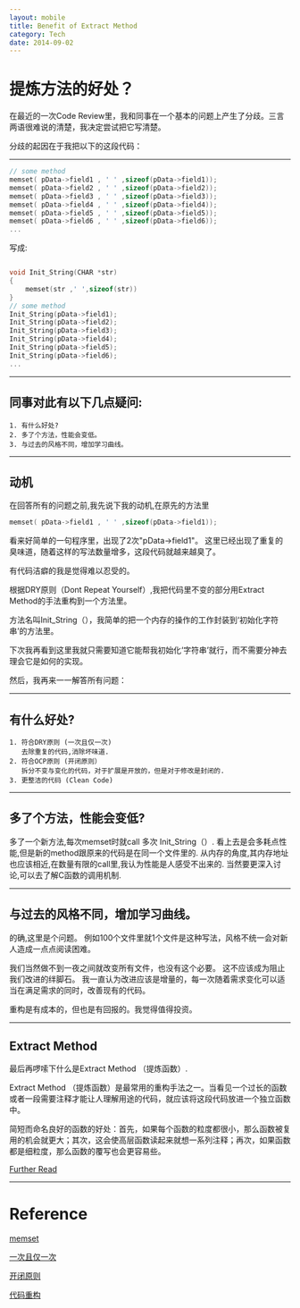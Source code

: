 ```yaml
---
layout: mobile
title: Benefit of Extract Method
category: Tech
date: 2014-09-02
---
```


提炼方法的好处？
=====================

  在最近的一次Code Review里，我和同事在一个基本的问题上产生了分歧。三言两语很难说的清楚，我决定尝试把它写清楚。

  分歧的起因在于我把以下的这段代码：
- - -
```c++
// some method
memset( pData->field1 , ' ' ,sizeof(pData->field1));
memset( pData->field2 , ' ' ,sizeof(pData->field2));
memset( pData->field3 , ' ' ,sizeof(pData->field3));
memset( pData->field4 , ' ' ,sizeof(pData->field4));
memset( pData->field5 , ' ' ,sizeof(pData->field5));
memset( pData->field6 , ' ' ,sizeof(pData->field6));
...
```

  写成:

```c++

void Init_String(CHAR *str)
{
	memset(str ,' ',sizeof(str))
}
// some method
Init_String(pData->field1);
Init_String(pData->field2);
Init_String(pData->field3);
Init_String(pData->field4);
Init_String(pData->field5);
Init_String(pData->field6);
...
```
	
- - -	
##	同事对此有以下几点疑问:
	1. 有什么好处?
	2. 多了个方法，性能会变低。
	3. 与过去的风格不同，增加学习曲线。

- - -
## 动机
在回答所有的问题之前,我先说下我的动机,在原先的方法里
  
```c++
memset( pData->field1 , ' ' ,sizeof(pData->field1));
```
看来好简单的一句程序里，出现了2次"pData->field1"。
这里已经出现了重复的臭味道，随着这样的写法数量增多，这段代码就越来越臭了。
  
有代码洁癖的我是觉得难以忍受的。
  
根据DRY原则（Dont Repeat Yourself）,我把代码里不变的部分用Extract Method的手法重构到一个方法里。

方法名叫Init_String（），我简单的把一个内存的操作的工作封装到‘初始化字符串’的方法里。

下次我再看到这里我就只需要知道它能帮我初始化‘字符串’就行，而不需要分神去理会它是如何的实现。

然后，我再来一一解答所有问题：
- - -
## 有什么好处?
	1. 符合DRY原则 (一次且仅一次)
	   去除重复的代码,消除坏味道.
	2. 符合OCP原则 (开闭原则）
	   拆分不变与变化的代码，对于扩展是开放的，但是对于修改是封闭的.
	3. 更整洁的代码 (Clean Code)

- - -
## 多了个方法，性能会变低?
多了一个新方法,每次memset时就call 多次 Init_String（）.
看上去是会多耗点性能,但是新的method跟原来的代码是在同一个文件里的.
从内存的角度,其内存地址也应该相近,在数量有限的call里,我认为性能是人感受不出来的.
当然要更深入讨论,可以去了解C函数的调用机制.
	
- - -	
## 与过去的风格不同，增加学习曲线。
的确,这里是个问题。
例如100个文件里就1个文件是这种写法，风格不统一会对新人造成一点点阅读困难。
	
我们当然做不到一夜之间就改变所有文件，也没有这个必要。
这不应该成为阻止我们改进的绊脚石。
我一直认为改进应该是增量的，每一次随着需求变化可以适当在满足需求的同时，改善现有的代码。
	
重构是有成本的，但也是有回报的。我觉得值得投资。
	

- - -
## Extract Method
最后再啰嗦下什么是Extract Method （提炼函数）.

Extract Method （提炼函数）是最常用的重构手法之一。当看见一个过长的函数或者一段需要注释才能让人理解用途的代码，就应该将这段代码放进一个独立函数中。

简短而命名良好的函数的好处：首先，如果每个函数的粒度都很小，那么函数被复用的机会就更大；其次，这会使高层函数读起来就想一系列注释；再次，如果函数都是细粒度，那么函数的覆写也会更容易些。

[Further Read](http://msdn.microsoft.com/en-us/library/0s21cwxk.aspx)

- - -
# Reference
[memset](http://www.cplusplus.com/reference/cstring/memset/)

[一次且仅一次](http://zh.wikipedia.org/wiki/%E4%B8%80%E6%AC%A1%E4%B8%94%E4%BB%85%E4%B8%80%E6%AC%A1)

[开闭原则](http://zh.wikipedia.org/wiki/%E5%BC%80%E9%97%AD%E5%8E%9F%E5%88%99)

[代码重构](http://zh.wikipedia.org/wiki/%E4%BB%A3%E7%A0%81%E9%87%8D%E6%9E%84)


